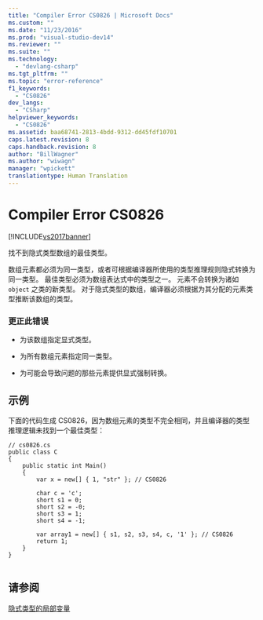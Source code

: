 ```yaml
---
title: "Compiler Error CS0826 | Microsoft Docs"
ms.custom: ""
ms.date: "11/23/2016"
ms.prod: "visual-studio-dev14"
ms.reviewer: ""
ms.suite: ""
ms.technology: 
  - "devlang-csharp"
ms.tgt_pltfrm: ""
ms.topic: "error-reference"
f1_keywords: 
  - "CS0826"
dev_langs: 
  - "CSharp"
helpviewer_keywords: 
  - "CS0826"
ms.assetid: baa68741-2813-4bdd-9312-dd45fdf10701
caps.latest.revision: 8
caps.handback.revision: 8
author: "BillWagner"
ms.author: "wiwagn"
manager: "wpickett"
translationtype: Human Translation
---
```

# Compiler Error CS0826
[!INCLUDE[vs2017banner](../../../csharp/includes/vs2017banner.md)]

找不到隐式类型数组的最佳类型。  
  
 数组元素都必须为同一类型，或者可根据编译器所使用的类型推理规则隐式转换为同一类型。  最佳类型必须为数组表达式中的类型之一。  元素不会转换为诸如 `object` 之类的新类型。  对于隐式类型的数组，编译器必须根据为其分配的元素类型推断该数组的类型。  
  
### 更正此错误  
  
-   为该数组指定显式类型。  
  
-   为所有数组元素指定同一类型。  
  
-   为可能会导致问题的那些元素提供显式强制转换。  
  
## 示例  
 下面的代码生成 CS0826，因为数组元素的类型不完全相同，并且编译器的类型推理逻辑未找到一个最佳类型：  
  
```  
// cs0826.cs  
public class C  
{  
    public static int Main()  
    {  
        var x = new[] { 1, "str" }; // CS0826  
  
        char c = 'c';  
        short s1 = 0;  
        short s2 = -0;  
        short s3 = 1;  
        short s4 = -1;  
  
        var array1 = new[] { s1, s2, s3, s4, c, '1' }; // CS0826  
        return 1;  
    }  
}  
  
```  
  
## 请参阅  
 [隐式类型的局部变量](../../../csharp/programming-guide/classes-and-structs/implicitly-typed-local-variables.md)